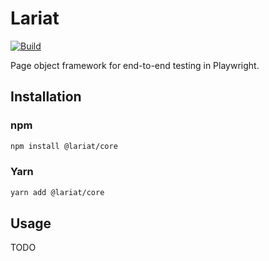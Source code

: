 # Lariat

[![Build](https://github.com/Widen/lariat/actions/workflows/build.yml/badge.svg)](https://github.com/Widen/lariat/actions/workflows/build.yml)

Page object framework for end-to-end testing in Playwright.

## Installation

### npm

```sh
npm install @lariat/core
```

### Yarn

```sh
yarn add @lariat/core
```

## Usage

TODO
